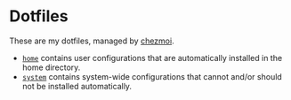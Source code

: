 # Dotfiles

These are my dotfiles, managed by
[chezmoi](https://github.com/twpayne/chezmoi).

- [`home`](./home) contains user configurations that are automatically
  installed in the home directory.
- [`system`](./system) contains system-wide configurations that cannot and/or
  should not be installed automatically.
